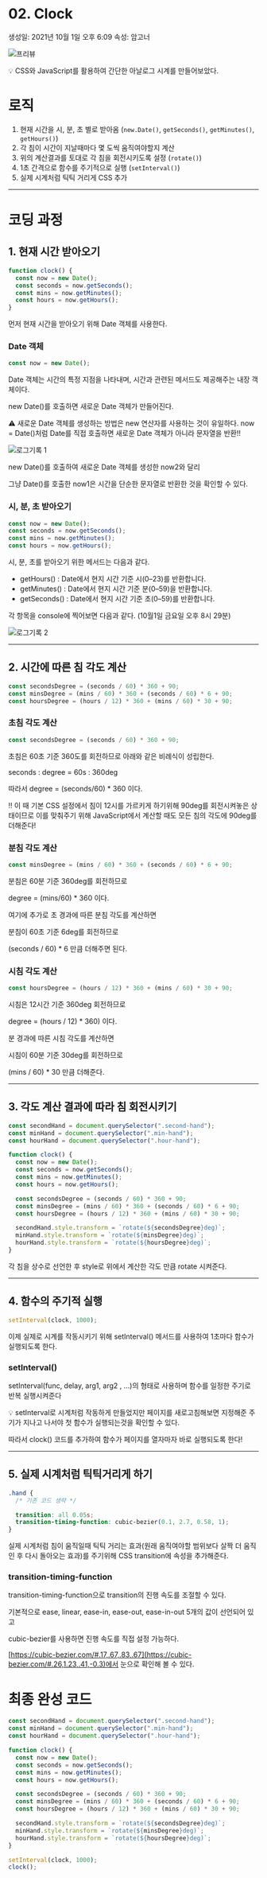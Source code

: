 # 02. Clock

생성일: 2021년 10월 1일 오후 6:09
속성: 암고너

![프리뷰](https://user-images.githubusercontent.com/87363422/156191836-73b67902-75bb-44a1-8dd2-4da732159bed.png)

<aside>
💡 CSS와 JavaScript를 활용하여 간단한 아날로그 시계를 만들어보았다.

</aside>

# 로직

1. 현재 시간을 시, 분, 초 별로 받아옴 (`new.Date()`, `getSeconds()`, `getMinutes()`, `getHours()`)
2. 각 침이 시간이 지날때마다 몇 도씩 움직여야할지 계산
3. 위의 계산결과를 토대로 각 침을 회전시키도록 설정 (`rotate()`)
4. 1초 간격으로 함수를 주기적으로 실행 (`setInterval()`)
5. 실제 시계처럼 틱틱 거리게 CSS 추가

---

# 코딩 과정

## 1. 현재 시간 받아오기

```jsx
function clock() {
  const now = new Date();
  const seconds = now.getSeconds();
  const mins = now.getMinutes();
  const hours = now.getHours();
}
```

먼저 현재 시간을 받아오기 위해 Date 객체를 사용한다.

### Date 객체

```jsx
const now = new Date();
```

Date 객체는 시간의 특정 지점을 나타내며, 시간과 관련된 메서드도 제공해주는 내장 객체이다.

new Date()를 호출하면 새로운 Date 객체가 만들어진다.

<aside>
⚠️ 새로운 Date 객체를 생성하는 방법은 new 연산자를 사용하는 것이 유일하다. 
now = Date()처럼 Date를 직접 호출하면 새로운 Date 객체가 아니라 문자열을 반환!!

</aside>

![로그기록 1](https://user-images.githubusercontent.com/87363422/156191783-41aec6cd-401b-4539-a16c-01c65f312934.png)

new Date()를 호출하여 새로운 Date 객체를 생성한 now2와 달리

그냥 Date()를 호출한 now1은 시간을 단순한 문자열로 반환한 것을 확인할 수 있다.

### 시, 분, 초 받아오기

```jsx
const now = new Date();
const seconds = now.getSeconds();
const mins = now.getMinutes();
const hours = now.getHours();
```

시, 분, 초를 받아오기 위한 메서드는 다음과 같다.

- getHours() : Date에서 현지 시간 기준 시(0–23)를 반환합니다.
- getMinutes() : Date에서 현지 시간 기준 분(0–59)을 반환합니다.
- getSeconds() : Date에서 현지 시간 기준 초(0–59)를 반환합니다.

각 항목을 console에 찍어보면 다음과 같다. (10월1일 금요일 오후 8시 29분)

![로그기록 2](https://user-images.githubusercontent.com/87363422/156191799-d9687ad7-bb67-499c-8661-9fb93d5f41fd.png)

---

## 2. 시간에 따른 침 각도 계산

```jsx
const secondsDegree = (seconds / 60) * 360 + 90;
const minsDegree = (mins / 60) * 360 + (seconds / 60) * 6 + 90;
const hoursDegree = (hours / 12) * 360 + (mins / 60) * 30 + 90;
```

### 초침 각도 계산

```jsx
const secondsDegree = (seconds / 60) * 360 + 90;
```

초침은 60초 기준 360도를 회전하므로 아래와 같은 비례식이 성립한다.

seconds : degree = 60s : 360deg

따라서 degree = (seconds/60) \* 360 이다.

<aside>
‼️ 이 때 기본 CSS 설정에서 침이 12시를 가르키게 하기위해 90deg를 회전시켜놓은 상태이므로 이를 맞춰주기 위해 JavaScript에서 계산할 때도 모든 침의 각도에 90deg를 더해준다!

</aside>

### 분침 각도 계산

```jsx
const minsDegree = (mins / 60) * 360 + (seconds / 60) * 6 + 90;
```

분침은 60분 기준 360deg를 회전하므로

degree = (mins/60) \* 360 이다.

여기에 추가로 초 경과에 따른 분침 각도를 계산하면

분침이 60초 기준 6deg를 회전하므로

(seconds / 60) \* 6 만큼 더해주면 된다.

### 시침 각도 계산

```jsx
const hoursDegree = (hours / 12) * 360 + (mins / 60) * 30 + 90;
```

시침은 12시간 기준 360deg 회전하므로

degree = (hours / 12) \* 360) 이다.

분 경과에 따른 시침 각도를 계산하면

시침이 60분 기준 30deg를 회전하므로

(mins / 60) \* 30 만큼 더해준다.

---

## 3. 각도 계산 결과에 따라 침 회전시키기

```jsx
const secondHand = document.querySelector(".second-hand");
const minHand = document.querySelector(".min-hand");
const hourHand = document.querySelector(".hour-hand");

function clock() {
  const now = new Date();
  const seconds = now.getSeconds();
  const mins = now.getMinutes();
  const hours = now.getHours();

  const secondsDegree = (seconds / 60) * 360 + 90;
  const minsDegree = (mins / 60) * 360 + (seconds / 60) * 6 + 90;
  const hoursDegree = (hours / 12) * 360 + (mins / 60) * 30 + 90;

  secondHand.style.transform = `rotate(${secondsDegree}deg)`;
  minHand.style.transform = `rotate(${minsDegree}deg)`;
  hourHand.style.transform = `rotate(${hoursDegree}deg)`;
}
```

각 침을 상수로 선언한 후 style로 위에서 계산한 각도 만큼 rotate 시켜준다.

---

## 4. 함수의 주기적 실행

```jsx
setInterval(clock, 1000);
```

이제 실제로 시계를 작동시키기 위해 setInterval() 메서드를 사용하여 1초마다 함수가 실행되도록 한다.

### setInterval()

setInterval(func, delay, arg1, arg2 , ...)의 형태로 사용하며 함수를 일정한 주기로 반복 실행시켜준다

<aside>
💡 setInterval로 시계처럼 작동하게 만들었지만 페이지를 새로고침해보면 지정해준 주기가 지나고 나서야 첫 함수가 실행되는것을 확인할 수 있다.

따라서 clock() 코드를 추가하여 함수가 페이지를 열자마자 바로 실행되도록 한다!

</aside>

---

## 5. 실제 시계처럼 틱틱거리게 하기

```css
.hand {
  /* 기존 코드 생략 */

  transition: all 0.05s;
  transition-timing-function: cubic-bezier(0.1, 2.7, 0.58, 1);
}
```

실제 시계처럼 침이 움직일때 틱틱 거리는 효과(원래 움직여야할 범위보다 살짝 더 움직인 후 다시 돌아오는 효과)를 주기위해 CSS transition에 속성을 추가해준다.

### transition-timing-function

transition-timing-function으로 transition의 진행 속도를 조절할 수 있다.

기본적으로 ease, linear, ease-in, ease-out, ease-in-out 5개의 값이 선언되어 있고

cubic-bezier를 사용하면 진행 속도를 직접 설정 가능하다.

[https://cubic-bezier.com/#.17,.67,.83,.67](https://cubic-bezier.com/#.26,1.23,.41,-0.3)에서 눈으로 확인해 볼 수 있다.

# 최종 완성 코드

```jsx
const secondHand = document.querySelector(".second-hand");
const minHand = document.querySelector(".min-hand");
const hourHand = document.querySelector(".hour-hand");

function clock() {
  const now = new Date();
  const seconds = now.getSeconds();
  const mins = now.getMinutes();
  const hours = now.getHours();

  const secondsDegree = (seconds / 60) * 360 + 90;
  const minsDegree = (mins / 60) * 360 + (seconds / 60) * 6 + 90;
  const hoursDegree = (hours / 12) * 360 + (mins / 60) * 30 + 90;

  secondHand.style.transform = `rotate(${secondsDegree}deg)`;
  minHand.style.transform = `rotate(${minsDegree}deg)`;
  hourHand.style.transform = `rotate(${hoursDegree}deg)`;
}

setInterval(clock, 1000);
clock();
```
